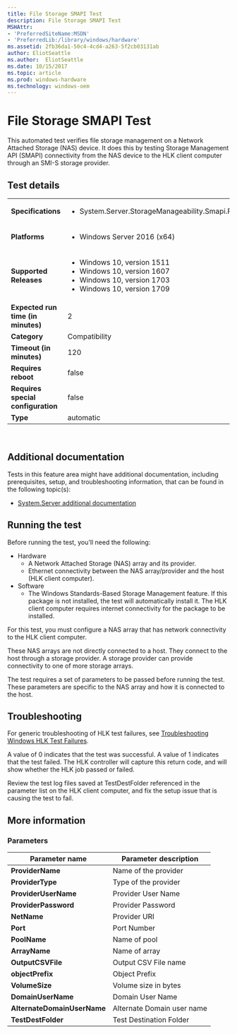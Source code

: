 ```yaml
---
title: File Storage SMAPI Test
description: File Storage SMAPI Test
MSHAttr:
- 'PreferredSiteName:MSDN'
- 'PreferredLib:/library/windows/hardware'
ms.assetid: 2fb36da1-50c4-4cd4-a263-5f2cb03131ab
author: EliotSeattle
ms.author:  EliotSeattle
ms.date: 10/15/2017
ms.topic: article
ms.prod: windows-hardware
ms.technology: windows-oem
---
```


# <span id="p_hlk_test.478fe5ef-5f3d-49cd-a971-b6bdbe03e12c"></span>File Storage SMAPI Test


This automated test verifies file storage management on a Network Attached Storage (NAS) device. It does this by testing Storage Management API (SMAPI) connectivity from the NAS device to the HLK client computer through an SMI-S storage provider.

## Test details
|||
|---|---|
| **Specifications**  | <ul><li>System.Server.StorageManageability.Smapi.FileStorage.BasicFunction</li></ul> |  
| **Platforms**   | <ul><li>Windows Server 2016 (x64)</li></ul> |
| **Supported Releases** | <ul><li>Windows 10, version 1511</li><li>Windows 10, version 1607</li><li>Windows 10, version 1703</li><li>Windows 10, version 1709</li></ul> |
|**Expected run time (in minutes)**| 2 |
|**Category**| Compatibility |
|**Timeout (in minutes)**| 120 |
|**Requires reboot**| false |
|**Requires special configuration**| false |
|**Type**| automatic |

 

## <span id="Additional_documentation"></span><span id="additional_documentation"></span><span id="ADDITIONAL_DOCUMENTATION"></span>Additional documentation


Tests in this feature area might have additional documentation, including prerequisites, setup, and troubleshooting information, that can be found in the following topic(s):

-   [System.Server additional documentation](system-server-additional-documentation.md)

## <span id="Running_the_test"></span><span id="running_the_test"></span><span id="RUNNING_THE_TEST"></span>Running the test


Before running the test, you'll need the following:

-   Hardware
    -   A Network Attached Storage (NAS) array and its provider.
    -   Ethernet connectivity between the NAS array/provider and the host (HLK client computer).
-   Software
    -   The Windows Standards-Based Storage Management feature. If this package is not installed, the test will automatically install it. The HLK client computer requires internet connectivity for the package to be installed.

For this test, you must configure a NAS array that has network connectivity to the HLK client computer.

These NAS arrays are not directly connected to a host. They connect to the host through a storage provider. A storage provider can provide connectivity to one of more storage arrays.

The test requires a set of parameters to be passed before running the test. These parameters are specific to the NAS array and how it is connected to the host.

## <span id="Troubleshooting"></span><span id="troubleshooting"></span><span id="TROUBLESHOOTING"></span>Troubleshooting


For generic troubleshooting of HLK test failures, see [Troubleshooting Windows HLK Test Failures](..\user\troubleshooting-windows-hlk-test-failures.md).

A value of 0 indicates that the test was successful. A value of 1 indicates that the test failed. The HLK controller will capture this return code, and will show whether the HLK job passed or failed.

Review the test log files saved at TestDestFolder referenced in the parameter list on the HLK client computer, and fix the setup issue that is causing the test to fail.

## <span id="More_information"></span><span id="more_information"></span><span id="MORE_INFORMATION"></span>More information


### <span id="Parameters"></span><span id="parameters"></span><span id="PARAMETERS"></span>Parameters

| Parameter name              | Parameter description      |
|-----------------------------|----------------------------|
| **ProviderName**            | Name of the provider       |
| **ProviderType**            | Type of the provider       |
| **ProviderUserName**        | Provider User Name         |
| **ProviderPassword**        | Provider Password          |
| **NetName**                 | Provider URI               |
| **Port**                    | Port Number                |
| **PoolName**                | Name of pool               |
| **ArrayName**               | Name of array              |
| **OutputCSVFile**           | Output CSV File name       |
| **objectPrefix**            | Object Prefix              |
| **VolumeSize**              | Volume size in bytes       |
| **DomainUserName**          | Domain User Name           |
| **AlternateDomainUserName** | Alternate Domain user name |
| **TestDestFolder**          | Test Destination Folder    |

 

 

 






